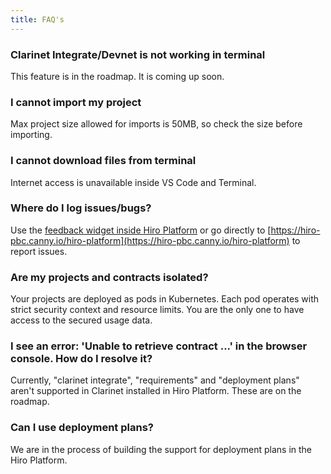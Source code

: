 ```yaml
---
title: FAQ's
---
```


### **Clarinet Integrate/Devnet is not working in terminal**

This feature is in the roadmap. It is coming up soon.

### **I cannot import my project**

Max project size allowed for imports is 50MB, so check the size before importing.

### **I cannot download files from terminal**

Internet access is unavailable inside VS Code and Terminal.

### **Where do I log issues/bugs?**

Use the [feedback widget inside Hiro Platform](https://hiro-pbc.canny.io/hiro-platform) or go directly to [https://hiro-pbc.canny.io/hiro-platform](https://hiro-pbc.canny.io/hiro-platform) to report issues.

### **Are my projects and contracts isolated?**

Your projects are deployed as pods in Kubernetes. Each pod operates with strict security context and resource limits. You are the only one to have access to the secured usage data.

### **I see an error: 'Unable to retrieve contract ...' in the browser console. How do I resolve it?**

Currently, "clarinet integrate", "requirements" and "deployment plans" aren't supported in Clarinet installed in Hiro Platform. These are on the roadmap.

### **Can I use deployment plans?**

We are in the process of building the support for deployment plans in the Hiro Platform. 
